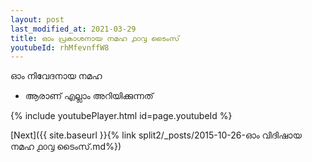 ```yaml
---
layout: post
last_modified_at: 2021-03-29
title: ഓം പ്രകാശനായ നമഹ ൧൦൮ ടൈംസ്
youtubeId: rhMfevnffW8
---
```

 
 
 ഓം നിവേദനായ നമഹ 
 
 -  ആരാണ് എല്ലാം അറിയിക്കുന്നത് 
 
  
 
  
 
 
 
 
 
 


{% include youtubePlayer.html id=page.youtubeId %}
 
[Next]({{ site.baseurl }}{% link  split2/_posts/2015-10-26-ഓം വിദിഷായ നമഹ ൧൦൮ ടൈംസ്.md%})
 
